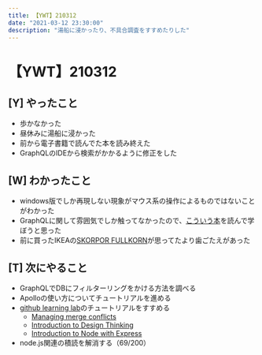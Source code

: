 ```yaml
---
title: 【YWT】210312
date: "2021-03-12 23:30:00"
description: "湯船に浸かったり、不具合調査をすすめたりした"
---
```


# 【YWT】210312

## [Y] やったこと

- 歩かなかった
- 昼休みに湯船に浸かった
- 前から電子書籍で読んでた本を読み終えた
- GraphQLのIDEから検索がかかるように修正をした

## [W] わかったこと

- windows版でしか再現しない現象がマウス系の操作によるものではないことがわかった
- GraphQLに関して雰囲気でしか触ってなかったので、[こういう本](https://www.amazon.co.jp/dp/B08PC8H5HF)を読んで学ぼうと思った
- 前に買ったIKEAの[SKORPOR FULLKORN](https://www.ikea.com/jp/ja/p/skorpor-fullkorn-wholegrain-crisprolls-00150909/)が思ってたより歯ごたえがあった

## [T] 次にやること

- GraphQLでDBにフィルターリングをかける方法を調べる
- Apolloの使い方についてチュートリアルを進める
- [github learning lab](https://lab.github.com/githubtraining)のチュートリアルをすすめる
  - [Managing merge conflicts](https://lab.github.com/githubtraining/managing-merge-conflicts)
  - [Introduction to Design Thinking](https://lab.github.com/githubtraining/introduction-to-design-thinking)
  - [Introduction to Node with Express](https://lab.github.com/everydeveloper/introduction-to-node-with-express)
- node.js関連の積読を解消する（69/200）

